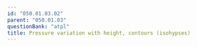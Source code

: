 ```yaml
---
id: "050.01.03.02"
parent: "050.01.03"
questionBank: "atpl"
title: Pressure variation with height, contours (isohypses)
---
```

